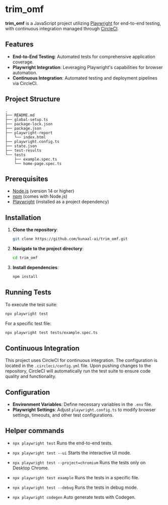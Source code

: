# trim_omf

**trim_omf** is a JavaScript project utilizing [Playwright](https://playwright.dev/) for end-to-end testing, with continuous integration managed through [CircleCI](https://circleci.com/).

## Features

- **End-to-End Testing**: Automated tests for comprehensive application coverage.
- **Playwright Integration**: Leveraging Playwright's capabilities for browser automation.
- **Continuous Integration**: Automated testing and deployment pipelines via CircleCI.

## Project Structure

```plaintext
.
├── README.md
├── global-setup.ts
├── package-lock.json
├── package.json
├── playwright-report
│   └── index.html
├── playwright.config.ts
├── state.json
├── test-results
└── tests
    ├── example.spec.ts
    └── home-page.spec.ts
```

## Prerequisites

- [Node.js](https://nodejs.org/) (version 14 or higher)
- [npm](https://www.npmjs.com/) (comes with Node.js)
- [Playwright](https://playwright.dev/) (installed as a project dependency)

## Installation

1. **Clone the repository**:

   ```bash
   git clone https://github.com/kunaal-ai/trim_omf.git
   ```

2. **Navigate to the project directory**:

   ```bash
   cd trim_omf
   ```

3. **Install dependencies**:

   ```bash
   npm install
   ```

## Running Tests

To execute the test suite:

```bash
npx playwright test
```

For a specific test file:

```bash
npx playwright test tests/example.spec.ts
```

## Continuous Integration

This project uses CircleCI for continuous integration. The configuration is located in the `.circleci/config.yml` file. Upon pushing changes to the repository, CircleCI will automatically run the test suite to ensure code quality and functionality.

## Configuration

- **Environment Variables**: Define necessary variables in the `.env` file.
- **Playwright Settings**: Adjust `playwright.config.ts` to modify browser settings, timeouts, and other test configurations.

## Helper commands
- ```npx playwright test```
    Runs the end-to-end tests.

- ```npx playwright test --ui```
    Starts the interactive UI mode.

- ```npx playwright test --project=chromium```
    Runs the tests only on Desktop Chrome.

- ```npx playwright test example```
    Runs the tests in a specific file.

- ```npx playwright test --debug```
    Runs the tests in debug mode.

- ```npx playwright codegen```
    Auto generate tests with Codegen.
